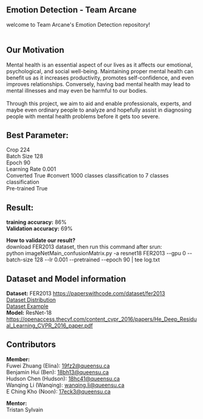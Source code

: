 ## Emotion Detection - Team Arcane
welcome to Team Arcane's Emotion Detection repository! <br />
<br />

## Our Motivation
Mental health is an essential aspect of our lives as it affects our emotional, psychological, and social well-being. Maintaining proper mental health can benefit us as it increases productivity, promotes self-confidence, and even improves relationships. Conversely, having bad mental health may lead to mental illnesses and may even be harmful to our bodies. <br />
<br />
Through this project, we aim to aid and enable professionals, experts, and maybe even ordinary people to analyze and hopefully assist in diagnosing people with mental health problems before it gets too severe.<br />


## Best Parameter:
Crop          224 <br />
Batch Size    128 <br />
Epoch         90 <br />
Learning Rate 0.001 <br />
Converted     True #convert 1000 classes classification to 7 classes classification <br />
Pre-trained   True <br />

## Result:
**training accuracy:** 86% <br />
**Validation accuracy:** 69% <br />

**How to validate our result?** <br />
download FER2013 dataset, then run this command after srun:  <br />
python imageNetMain_confusionMatrix.py -a resnet18 FER2013 --gpu 0 --batch-size 128 --lr 0.001 --pretrained --epoch 90 | tee log.txt <br />

## Dataset and Model information
**Dataset:** FER2013  https://paperswithcode.com/dataset/fer2013 <br />
[Dataset Distribution](https://postimg.cc/hXyZnDjm)  <br />
[Dataset Example](https://i.postimg.cc/mgbx9ts8/Wechat-IMG3392.png)  <br />
**Model:**  ResNet-18 https://openaccess.thecvf.com/content_cvpr_2016/papers/He_Deep_Residual_Learning_CVPR_2016_paper.pdf  <br />

## Contributors
**Member:** <br />
Fuwei Zhuang (Elina): 19fz2@queensu.ca <br />
Benjamin Hui (Ben): 18bh13@queensu.ca <br />
Hudson Chen (Hudson): 18hc41@queensu.ca <br />
Wanqing Li (Wanqing): wanqing.li@queensu.ca <br />
E Ching Kho (Noon): 17eck3@queensu.ca <br />

**Mentor:** <br />
Tristan Sylvain <br />
